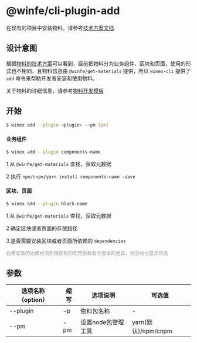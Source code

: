 # @winfe/cli-plugin-add

在现有的项目中安装物料，请参考[技术方案文档](https://www.yuque.com/srmcc5/hrthg3/an7gty)

## 设计意图

根据[物料的技术方案](https://www.yuque.com/srmcc5/hrthg3/gtelg2)可以看到，目前把物料分为业务组件、区块和页面，使用的形式也不相同，且物料信息由 `@winfe/get-materials` 提供，所以 `winex-cli` 提供了 `add` 命令来帮助开发者安装和使用物料。

关于物料的详细信息，请参考[物料开发模板](https://www.yuque.com/srmcc5/hrthg3/ubex9y)

## 开始

```bash
$ winex add --plugin <plugin> --pm [pm]
```

#### 业务组件

```bash
$ winex add --plugin components-name
```
1.从 `@winfe/get-materials` 查找，获取元数据

2.执行 `npm/cnpm/yarn install components-name -save`

#### 区块、页面

```bash
$ winex add --plugin block-name
```
1.从 `@winfe/get-materials` 查找，获取元数据

2.确定区块或者页面的存放路径

3.是否需要安装区块或者页面所依赖的 `dependencies`

<font size=2 color=#999>如果安装的依赖检测到跟现有的项目依赖有主版本的差异，则会给出提示信息</font>

## 参数
| 选项名称（option） | 缩写 | 选项说明 |  可选值 |
|---------- |-------- |-------- |-------- |
| --plugin | -p | 物料包名称 | - |
|--pm |	-pm	| 设置node包管理工具 |	yarn(默认)/npm/cnpm|

